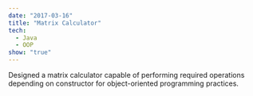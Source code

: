 ```yaml
---
date: "2017-03-16"
title: "Matrix Calculator"
tech:
  - Java
  - OOP
show: "true"
---
```


Designed a matrix calculator capable of performing required operations depending on constructor for object-oriented programming practices.
